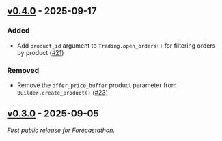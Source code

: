 ## [v0.4.0] - 2025-09-17

### Added

- Add `product_id` argument to `Trading.open_orders()` for filtering orders by product ([#21](https://github.com/autonity/afp-sdk/pull/21))

### Removed

- Remove the `offer_price_buffer` product parameter from `Builder.create_product()` ([#23](https://github.com/autonity/afp-sdk/pull/23))

## [v0.3.0] - 2025-09-05

_First public release for Forecastathon._

[v0.4.0]: https://github.com/autonity/afp-sdk/releases/tag/v0.4.0
[v0.3.0]: https://github.com/autonity/afp-sdk/releases/tag/v0.3.0
